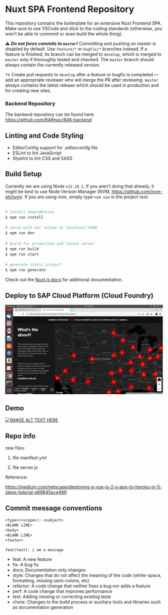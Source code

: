 # Nuxt SPA Frontend Repository

This repository contains the boilerplate for an extensive Nuxt Frontend SPA. Make sure to use VSCode and stick to the coding standards (otherwise, you won't be able to commmit or even build the whole thing).

⚠️ ***Do not force commits to `master`!*** Committing and pushing on master is disabled by default. Use `feature/*` or `bugfix/*` branches instead. If a feature is finished, its branch can be merged to `develop`, which is merged to `master` only if thoroughly tested and checked. The `master` branch should always contain the currently released version.

↪ Create pull requests to `develop` after a feature or bugfix is completed — add an appropriate reviewer who will merge the PR after reviewing. `master` always contains the latest release which should be used in production and for creating new sites.

### Backend Repository
The backend repository can be found here: https://github.com/949mac/846-backend

## Linting and Code Styling
* EditorConfig support for .editorconifg file
* ESLint to lint JavaScript
* Styelint to lint CSS and SASS

## Build Setup

Currently we are using Node `v12.16.1`. If you aren't doing that already, it might be best to use Node Version Manager (NVM, https://github.com/nvm-sh/nvm). If you are using nvm, simply type `nvm use` in the project root.

``` bash

# install dependencies
$ npm run install

# serve with hot reload at localhost:3000
$ npm run dev

# build for production and launch server
$ npm run build
$ npm run start

# generate static project
$ npm run generate
```

Check out the [Nuxt.js docs](https://nuxtjs.org) for additional documentation.

## Deploy to SAP Cloud Platform (Cloud Foundry)
![alt text](https://github.com/jenizar/846-frontend/blob/develop/Screenshot.png)

## Demo
[![IMAGE ALT TEXT HERE](http://img.youtube.com/vi/r0JtVlxhJsk/0.jpg)](http://www.youtube.com/watch?v=r0JtVlxhJsk)

## Repo info
new files:

1. file manifest.yml

2. file server.js

Reference:

https://medium.com/netscape/deploying-a-vue-js-2-x-app-to-heroku-in-5-steps-tutorial-a69845ace489

## Commit message conventions
```
<type>(<scope>): <subject>
<BLANK LINE>
<body>
<BLANK LINE>
<footer>
```

`feat(test): i am a message`

* feat: A new feature
* fix: A bug fix
* docs: Documentation only changes
* style: Changes that do not affect the meaning of the code (white-space, formatting, missing semi-colons, etc)
* refactor: A code change that neither fixes a bug nor adds a feature
* perf: A code change that improves performance
* test: Adding missing or correcting existing tests
* chore: Changes to the build process or auxiliary tools and libraries such as documentation generation
